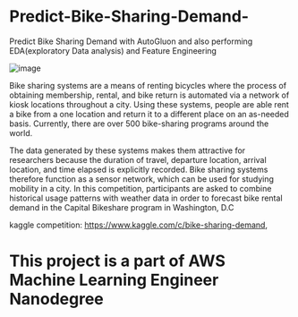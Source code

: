 # Predict-Bike-Sharing-Demand-
Predict Bike Sharing Demand with AutoGluon and also performing EDA(exploratory Data analysis) and Feature Engineering


![image](https://user-images.githubusercontent.com/62802231/210127470-62a160c7-b42b-4862-b796-7cd1b4dcc894.png)


Bike sharing systems are a means of renting bicycles where the process of obtaining membership, rental, and bike return is automated via a network of kiosk locations throughout a city. Using these systems, people are able rent a bike from a one location and return it to a different place on an as-needed basis. Currently, there are over 500 bike-sharing programs around the world.

The data generated by these systems makes them attractive for researchers because the duration of travel, departure location, arrival location, and time elapsed is explicitly recorded. Bike sharing systems therefore function as a sensor network, which can be used for studying mobility in a city. In this competition, participants are asked to combine historical usage patterns with weather data in order to forecast bike rental demand in the Capital Bikeshare program in Washington, D.C

kaggle competition: https://www.kaggle.com/c/bike-sharing-demand,

# This project is a part of AWS Machine Learning Engineer Nanodegree

